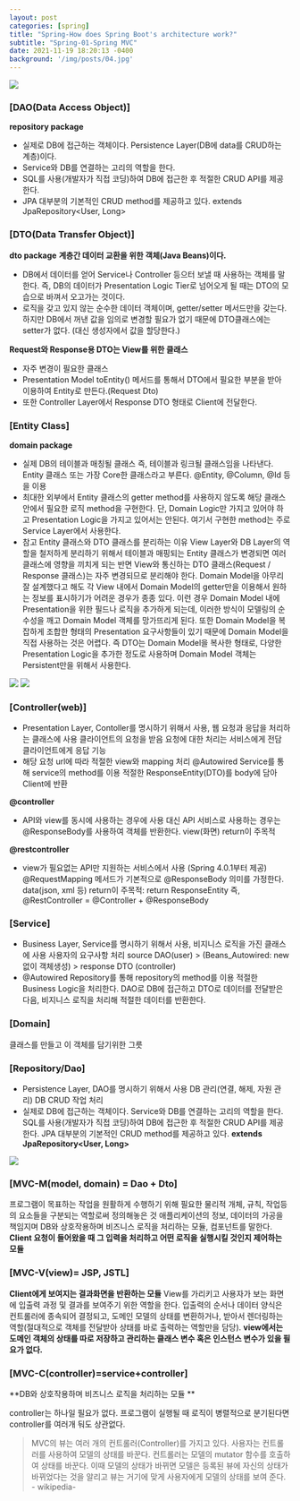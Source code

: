 ```yaml
---
layout: post
categories: [spring]
title: "Spring-How does Spring Boot's architecture work?"
subtitle: "Spring-01-Spring MVC"
date: 2021-11-19 18:20:13 -0400
background: '/img/posts/04.jpg'
---
```


![](https://images.velog.io/images/jdoubleeyun99/post/0622e0fe-73d7-45b7-b0af-edb812439105/image.png)

### [DAO(Data Access Object)]
**repository package**
- 실제로 DB에 접근하는 객체이다.
Persistence Layer(DB에 data를 CRUD하는 계층)이다.
- Service와 DB를 연결하는 고리의 역할을 한다.
- SQL를 사용(개발자가 직접 코딩)하여 DB에 접근한 후 적절한 CRUD API를 제공한다.
- JPA 대부분의 기본적인 CRUD method를 제공하고 있다.
extends JpaRepository<User, Long>

### [DTO(Data Transfer Object)]
**dto package**
**계층간 데이터 교환을 위한 객체(Java Beans)이다.**
- DB에서 데이터를 얻어 Service나 Controller 등으터 보낼 때 사용하는 객체를 말한다.
즉, DB의 데이터가 Presentation Logic Tier로 넘어오게 될 때는 DTO의 모습으로 바껴서 오고가는 것이다.
- 로직을 갖고 있지 않는 순수한 데이터 객체이며, getter/setter 메서드만을 갖는다.
하지만 DB에서 꺼낸 값을 임의로 변경할 필요가 없기 때문에 DTO클래스에는 setter가 없다. (대신 생성자에서 값을 할당한다.)

**Request와 Response용 DTO는 View를 위한 클래스**
- 자주 변경이 필요한 클래스
- Presentation Model
toEntity() 메서드를 통해서 DTO에서 필요한 부분을 받아 이용하여 Entity로 만든다.(Request Dto)
- 또한 Controller Layer에서 Response DTO 형태로 Client에 전달한다.

### [Entity Class]
**domain package**
- 실제 DB의 테이블과 매칭될 클래스
즉, 테이블과 링크될 클래스임을 나타낸다.
Entity 클래스 또는 가장 Core한 클래스라고 부른다.
@Entity, @Column, @Id 등을 이용
- 최대한 외부에서 Entity 클래스의 getter method를 사용하지 않도록 해당 클래스 안에서 필요한 로직 method을 구현한다.
단, Domain Logic만 가지고 있어야 하고 Presentation Logic을 가지고 있어서는 안된다.
여기서 구현한 method는 주로 Service Layer에서 사용한다.
- 참고 Entity 클래스와 DTO 클래스를 분리하는 이유
View Layer와 DB Layer의 역할을 철저하게 분리하기 위해서
테이블과 매핑되는 Entity 클래스가 변경되면 여러 클래스에 영향을 끼치게 되는 반면 View와 통신하는 DTO 클래스(Request / Response 클래스)는 자주 변경되므로 분리해야 한다.
Domain Model을 아무리 잘 설계했다고 해도 각 View 내에서 Domain Model의 getter만을 이용해서 원하는 정보를 표시하기가 어려운 경우가 종종 있다. 이런 경우 Domain Model 내에 Presentation을 위한 필드나 로직을 추가하게 되는데, 이러한 방식이 모델링의 순수성을 깨고 Domain Model 객체를 망가뜨리게 된다.
또한 Domain Model을 복잡하게 조합한 형태의 Presentation 요구사항들이 있기 때문에 Domain Model을 직접 사용하는 것은 어렵다.
즉 DTO는 Domain Model을 복사한 형태로, 다양한 Presentation Logic을 추가한 정도로 사용하며 Domain Model 객체는 Persistent만을 위해서 사용한다.

![](https://images.velog.io/images/jdoubleeyun99/post/c17489e7-1ce7-4dc7-9e7f-51d58125b09c/image.png)
![](https://images.velog.io/images/jdoubleeyun99/post/0fa2a0e5-87a4-4f17-95ba-e7e6d923c886/image.png)

### [Controller(web)]
- Presentation Layer, Contoller를 명시하기 위해서 사용, 웹 요청과 응답을 처리하는 클래스에 사용
클라이언트의 요청을 받음
요청에 대한 처리는 서비스에게 전담
클라이언트에게 응답
기능
- 해당 요청 url에 따라 적절한 view와 mapping 처리
@Autowired Service를 통해 service의 method를 이용
적절한 ResponseEntity(DTO)를 body에 담아 Client에 반환

**@controller**
- API와 view를 동시에 사용하는 경우에 사용
대신 API 서비스로 사용하는 경우는 @ResponseBody를 사용하여 객체를 반환한다.
view(화면) return이 주목적

**@restcontroller**
- view가 필요없는 API만 지원하는 서비스에서 사용 (Spring 4.0.1부터 제공)
@RequestMapping 메서드가 기본적으로 @ResponseBody 의미를 가정한다.
data(json, xml 등) return이 주목적: return ResponseEntity
즉, @RestController = @Controller + @ResponseBody

### [Service]
- Business Layer, Service를 명시하기 위해서 사용, 비지니스 로직을 가진 클래스에 사용
사용자의 요구사항 처리
source DAO(user) > (Beans_Autowired: new없이 객체생성) >  response DTO (controller)
- @Autowired Repository를 통해 repository의 method를 이용
적절한 Business Logic을 처리한다.
DAO로 DB에 접근하고 DTO로 데이터를 전달받은 다음, 비지니스 로직을 처리해 적절한 데이터를 반환한다.


### [Domain]
클래스를 만들고 이 객체를 담기위한 그릇

### [Repository/Dao]
- Persistence Layer, DAO를 명시하기 위해서 사용
DB 관리(연결, 해제, 자원 관리)
DB CRUD 작업 처리
- 실제로 DB에 접근하는 객체이다.
Service와 DB를 연결하는 고리의 역할을 한다.
SQL를 사용(개발자가 직접 코딩)하여 DB에 접근한 후 적절한 CRUD API를 제공한다.
JPA 대부분의 기본적인 CRUD method를 제공하고 있다.
**extends JpaRepository<User, Long>**

![](https://images.velog.io/images/jdoubleeyun99/post/9951b471-61b7-40a0-896c-55bac29ba28c/image.png)

### [MVC-M(model, domain) = Dao + Dto]
프로그램이 목표하는 작업을 원활하게 수행하기 위해 필요한 물리적 개체, 규칙, 작업등의 요소들을 구분되는 역할로써 정의해놓은 것
애플리케이션의 정보, 데이터의 가공을 책임지며 DB와 상호작용하며 비즈니스 로직을 처리하는 모듈, 컴포넌트를 말한다.
**Client 요청이 들어왔을 때 그 입력을 처리하고 어떤 로직을 실행시킬 것인지 제어하는 모듈**

### [MVC-V(view)= JSP, JSTL]
**Client에게 보여지는 결과화면을 반환하는 모듈**
View를 가리키고 사용자가 보는 화면에 입출력 과정 및 결과를 보여주기 위한 역할을 한다. 입출력의 순서나 데이터 양식은 컨트롤러에 종속되어 결정되고, 도메인 모델의 상태를 변환하거나, 받아서 렌더링하는 역할(절대적으로 객체를 전달받아 상태를 바로 출력하는 역할만을 담당). **view에서는 도메인 객체의 상태를 따로 저장하고 관리하는 클래스 변수 혹은 인스턴스 변수가 있을 필요가 없다.**

### [MVC-C(controller)=service+controller]
**DB와 상호작용하며 비즈니스 로직을 처리하는 모듈 **

controller는 하나일 필요가 없다. 프로그램이 실행될 때 로직이 병렬적으로 분기된다면 controller를 여러개 둬도 상관없다.
> MVC의 뷰는 여러 개의 컨트롤러(Controller)를 가지고 있다. 사용자는 컨트롤러를 사용하여 모델의 상태를 바꾼다. 컨트롤러는 모델의 mutator 함수를 호출하여 상태를 바꾼다. 이때 모델의 상태가 바뀌면 모델은 등록된 뷰에 자신의 상태가 바뀌었다는 것을 알리고 뷰는 거기에 맞게 사용자에게 모델의 상태를 보여 준다. - wikipedia-
